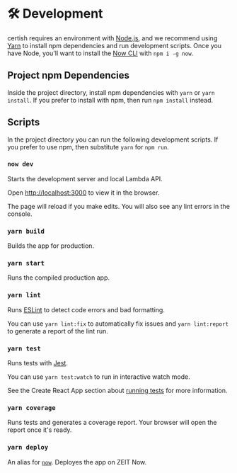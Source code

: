 # 🛠 Development

certish requires an environment with [Node.js](https://nodejs.org), and we recommend using [Yarn](https://yarnpkg.com/docs/install) to install npm dependencies and run development scripts. Once you have Node, you'll want to install the [Now CLI](https://zeit.co/docs) with `npm i -g now`.

## Project npm Dependencies

Inside the project directory, install npm dependencies with `yarn` or `yarn install`. If you prefer to install with npm, then run `npm install` instead.

## Scripts

In the project directory you can run the following development scripts. If you prefer to use npm, then substitute `yarn` for `npm run`.

### `now dev`

Starts the development server and local Lambda API.

Open [http://localhost:3000](http://localhost:3000) to view it in the browser.

The page will reload if you make edits. You will also see any lint errors in the console.

### `yarn build`

Builds the app for production.

### `yarn start`

Runs the compiled production app.

### `yarn lint`

Runs [ESLint](https://eslint.org) to detect code errors and bad formatting.

You can use `yarn lint:fix` to automatically fix issues and `yarn lint:report` to generate a report of the lint run.

### `yarn test`

Runs tests with [Jest](https://jestjs.io).

You can use `yarn test:watch` to run in interactive watch mode.

See the Create React App section about [running tests](https://facebook.github.io/create-react-app/docs/running-tests) for more information.

### `yarn coverage`

Runs tests and generates a coverage report. Your browser will open the report once it's ready.

### `yarn deploy`

An alias for [`now`](Deployment.md). Deployes the app on ZEIT Now.
